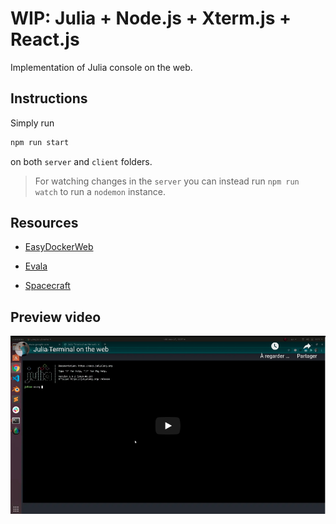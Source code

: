 # WIP: Julia + Node.js + Xterm.js + React.js

Implementation of Julia console on the web.

## Instructions

Simply run 

```sh
npm run start
``` 

on both `server` and `client` folders.

> For watching changes in the `server` you can instead run `npm run watch` to run a `nodemon` instance.

## Resources

- [EasyDockerWeb](https://github.com/qfdk/EasyDockerWeb)

- [Evala](https://github.com/krasimir/evala)

- [Spacecraft](https://hackernoon.com/building-spacecraft-a-real-time-collaborative-repl-deebcf084ed9)

## Preview video

[![Video Preview](./assets/imag/terminal.png)](https://youtu.be/LVt18SACLuU)
